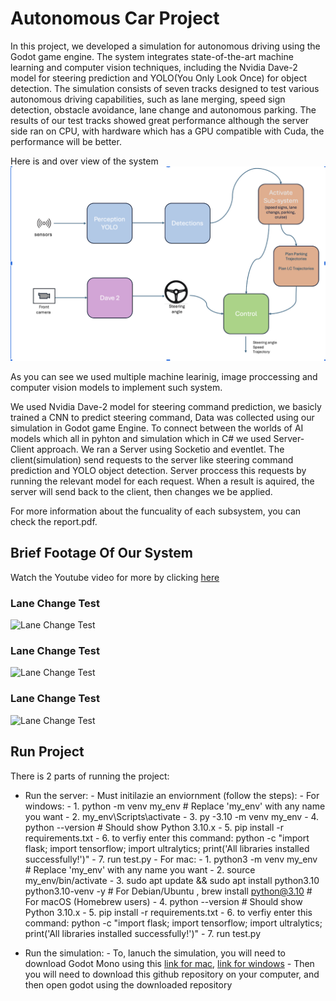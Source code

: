 # Autonomous Car Project
In this project, we developed a simulation for autonomous driving using the Godot game engine. The system integrates state-of-the-art machine learning and computer vision techniques, including the Nvidia Dave-2 model for steering prediction  and YOLO(You Only Look Once) for object detection. The simulation consists of seven tracks designed to test various autonomous driving capabilities, such as lane merging, speed sign detection, obstacle avoidance, lane change and autonomous parking. The results of our test tracks showed great performance although the server side ran on CPU, with hardware which has a GPU compatible with Cuda, the performance will be better.

Here is and over view of the system
![System Digram](system_images/systemDiagram.png)

As you can see we used multiple machine learinig, image proccessing and computer vision models to implement such system.

We used Nvidia Dave-2 model for steering command prediction, we basicly trained a CNN to predict steering command, Data was collected using our simulation in Godot game Engine.
To connect between the worlds of AI models which all in pyhton and simulation which in C# we used Server-Client approach.
We ran a Server using Socketio and eventlet. The client(simulation) send requests to the server like steering command prediction and YOLO object detection. Server proccess this requests by running the relevant model for each request. When a result is aquired, the server will send back to the client, then changes we be applied.

For more information about the funcuality of each subsystem, you can check the report.pdf.

## Brief Footage Of Our System
Watch the Youtube video for more by clicking [here](https://youtu.be/6kBQ6Ja8XR0)
### Lane Change Test
![Lane Change Test](GIFS/LC-gif.gif)

### Lane Change Test
![Lane Change Test](GIFS/LC-gif.gif)

### Lane Change Test
![Lane Change Test](GIFS/LC-gif.gif)

## Run Project
There is 2 parts of running the project:
- Run the server:
       - Must initilazie an enviornment (follow the steps):
       - For windows: 
              - 1. python -m venv my_env  # Replace 'my_env' with any name you want
              - 2. my_env\Scripts\activate
              - 3. py -3.10 -m venv my_env
              - 4. python --version  # Should show Python 3.10.x
              - 5. pip install -r requirements.txt
              - 6. to verfiy enter this command: python -c "import flask; import tensorflow; import ultralytics; print('All libraries installed successfully!')"
              - 7. run test.py
       - For mac: 
              - 1. python3 -m venv my_env  # Replace 'my_env' with any name you want
              - 2. source my_env/bin/activate
              - 3. sudo apt update && sudo apt install python3.10 python3.10-venv -y  # For Debian/Ubuntu , brew install python@3.10  # For macOS (Homebrew users)
              - 4. python --version  # Should show Python 3.10.x
              - 5. pip install -r requirements.txt
              - 6. to verfiy enter this command: python -c "import flask; import tensorflow; import ultralytics; print('All libraries installed successfully!')"
              - 7. run test.py

- Run the simulation:
       - To, lanuch the simulation, you will need to download Godot Mono using this [link for mac](https://godotengine.org/download/macos/), [link for windows](https://godotengine.org/download/windows/)
       - Then you will need to download this github repository on your computer, and then open godot using the downloaded repository





       
       
